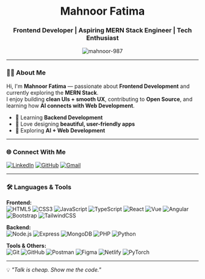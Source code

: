 <h1 align="center">Mahnoor Fatima</h1>
<h3 align="center">Frontend Developer | Aspiring MERN Stack Engineer | Tech Enthusiast</h3>

<p align="center">
  <img src="https://komarev.com/ghpvc/?username=mahnoor-987&label=Profile%20views&color=0e75b6&style=flat" alt="mahnoor-987" />
</p>

---

### 👩‍💻 About Me  
Hi, I'm **Mahnoor Fatima** — passionate about **Frontend Development** and currently exploring the **MERN Stack**.  
I enjoy building **clean UIs + smooth UX**, contributing to **Open Source**, and learning how **AI connects with Web Development**.  

- 🌱 Learning **Backend Development**  
- 🎨 Love designing **beautiful, user-friendly apps**  
- 🚀 Exploring **AI + Web Development**  

---

### 🌐 Connect With Me 

[![LinkedIn](https://img.shields.io/badge/-LinkedIn-%230077B5.svg?&style=for-the-badge&logo=linkedin&logoColor=white)](https://www.linkedin.com/in/mahnoor-fatima-4bb5b5374/) [![GitHub](https://img.shields.io/badge/GitHub-100000?style=for-the-badge&logo=github&logoColor=white)](https://github.com/mahnoor-987) [![Gmail](https://img.shields.io/badge/-Gmail-D14836?style=for-the-badge&logo=gmail&logoColor=white)](mailto:mahnoorfatima987@gmail.com)

---


### 🛠️ Languages & Tools  

**Frontend:**  
![HTML5](https://img.shields.io/badge/-HTML5-E34F26?logo=html5&logoColor=fff) 
![CSS3](https://img.shields.io/badge/-CSS3-1572B6?logo=css3&logoColor=fff) 
![JavaScript](https://img.shields.io/badge/-JavaScript-F7DF1E?logo=javascript&logoColor=000) 
![TypeScript](https://img.shields.io/badge/-TypeScript-3178C6?logo=typescript&logoColor=fff) 
![React](https://img.shields.io/badge/-React-61DAFB?logo=react&logoColor=000) 
![Vue](https://img.shields.io/badge/-Vue-42B883?logo=vue.js&logoColor=fff) 
![Angular](https://img.shields.io/badge/-Angular-DD0031?logo=angular&logoColor=fff) 
![Bootstrap](https://img.shields.io/badge/-Bootstrap-7952B3?logo=bootstrap&logoColor=fff) 
![TailwindCSS](https://img.shields.io/badge/-TailwindCSS-06B6D4?logo=tailwindcss&logoColor=fff)  

**Backend:**  
![Node.js](https://img.shields.io/badge/-Node.js-339933?logo=node.js&logoColor=fff) 
![Express](https://img.shields.io/badge/-Express-000?logo=express&logoColor=fff) 
![MongoDB](https://img.shields.io/badge/-MongoDB-47A248?logo=mongodb&logoColor=fff) 
![PHP](https://img.shields.io/badge/-PHP-777BB4?logo=php&logoColor=fff) 
![Python](https://img.shields.io/badge/-Python-3776AB?logo=python&logoColor=fff)  

**Tools & Others:**  
![Git](https://img.shields.io/badge/-Git-F05032?logo=git&logoColor=fff) 
![GitHub](https://img.shields.io/badge/-GitHub-181717?logo=github&logoColor=fff) 
![Postman](https://img.shields.io/badge/-Postman-FF6C37?logo=postman&logoColor=fff) 
![Figma](https://img.shields.io/badge/-Figma-F24E1E?logo=figma&logoColor=fff) 
![Netlify](https://img.shields.io/badge/-Netlify-00C7B7?logo=netlify&logoColor=fff) 
![PyTorch](https://img.shields.io/badge/-PyTorch-EE4C2C?logo=pytorch&logoColor=fff) 

---


💡 *"Talk is cheap. Show me the code."*  
